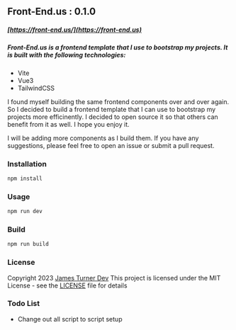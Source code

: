 ## Front-End.us   : 0.1.0
##### [https://front-end.us/](https://front-end.us)

##### Front-End.us is a frontend template that I use to bootstrap my projects.  It is built with the following technologies:

- Vite
- Vue3
- TailwindCSS

I found myself building the same frontend components over and over again. So I decided to build a frontend   template that I can use to bootstrap my projects more efficinently.  I decided to open source it so that others can benefit from it as well.  I hope you enjoy it.

I will be adding more components as I build them.  If you have any suggestions, please feel free to open an issue or submit a pull request.

### Installation

```bash
npm install
```

### Usage

```bash
npm run dev
```

### Build

```bash
npm run build
```

### License
Copyright 2023 [James Turner Dev](https://james-turner.dev)
This project is licensed under the MIT License - see the [LICENSE](LICENSE) file for details

### Todo List

- Change out all script to script setup
